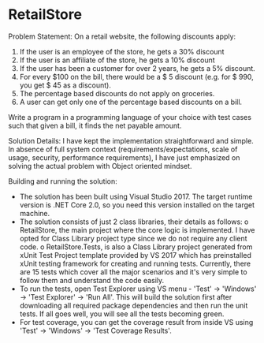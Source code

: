 # RetailStore
Problem Statement: 
On a retail website, the following discounts apply: 
1. If the user is an employee of the store, he gets a 30% discount 
2. If the user is an affiliate of the store, he gets a 10% discount 
3. If the user has been a customer for over 2 years, he gets a 5% discount. 
4. For every $100 on the bill, there would be a $ 5 discount (e.g. for $ 990, you get $ 45 as a discount). 
5. The percentage based discounts do not apply on groceries. 
6. A user can get only one of the percentage based discounts on a bill. 

Write a program in a programming language of your choice with test cases such that given a bill, it finds the net payable amount.

Solution Details:
I have kept the implementation straightforward and simple. In absence of full system context (requirements/expectations, scale of usage, security, performance requirements), I have just emphasized on solving the actual problem with Object oriented mindset.

Building and running the solution:
- The solution has been built using Visual Studio 2017. The target runtime version is .NET Core 2.0, so you need this version installed on the target machine.
- The solution consists of just 2 class libraries, their details as follows:
	o	RetailStore, the main project where the core logic is implemented. I have opted for Class Library project type since we do not require any client code. 
	o	RetailStore.Tests, is also a Class Library project generated from xUnit Test Project template provided by VS 2017 which has preinstalled xUnit testing framework for creating and running tests. Currently, there are 15 tests which cover all the major scenarios and it's very simple to follow them and understand the code easily.
- To run the tests, open Test Explorer using VS menu - 'Test' -> 'Windows' -> 'Test Explorer' -> 'Run All'. This will build the solution first after downloading all required package dependencies and then run the unit tests. If all goes well, you will see all the tests becoming green.  
- For test coverage, you can get the coverage result from inside VS using 'Test' -> 'Windows' -> 'Test Coverage Results'.
  
